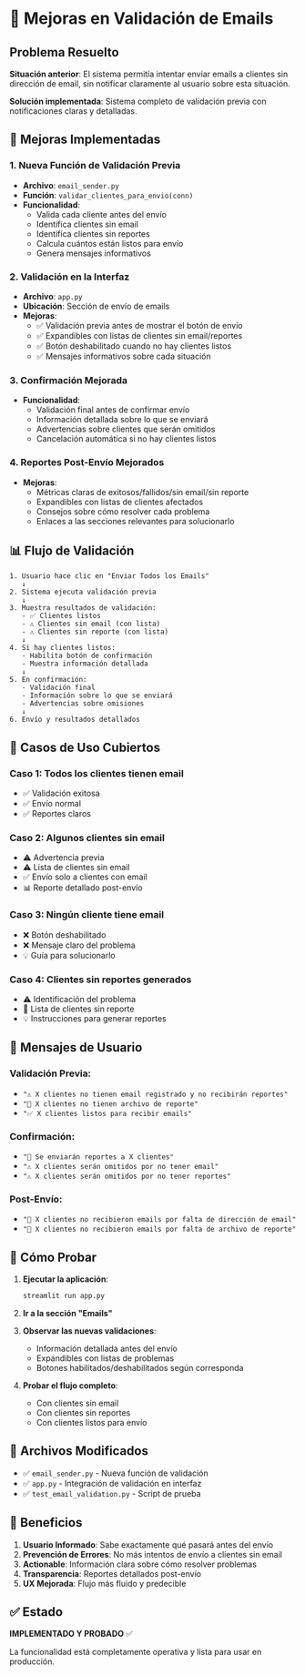 # 📧 Mejoras en Validación de Emails

## Problema Resuelto

**Situación anterior**: El sistema permitía intentar enviar emails a clientes sin dirección de email, sin notificar claramente al usuario sobre esta situación.

**Solución implementada**: Sistema completo de validación previa con notificaciones claras y detalladas.

## 🔧 Mejoras Implementadas

### 1. **Nueva Función de Validación Previa**
- **Archivo**: `email_sender.py`
- **Función**: `validar_clientes_para_envio(conn)`
- **Funcionalidad**: 
  - Valida cada cliente antes del envío
  - Identifica clientes sin email
  - Identifica clientes sin reportes
  - Calcula cuántos están listos para envío
  - Genera mensajes informativos

### 2. **Validación en la Interfaz**
- **Archivo**: `app.py`
- **Ubicación**: Sección de envío de emails
- **Mejoras**:
  - ✅ Validación previa antes de mostrar el botón de envío
  - ✅ Expandibles con listas de clientes sin email/reportes
  - ✅ Botón deshabilitado cuando no hay clientes listos
  - ✅ Mensajes informativos sobre cada situación

### 3. **Confirmación Mejorada**
- **Funcionalidad**:
  - Validación final antes de confirmar envío
  - Información detallada sobre lo que se enviará
  - Advertencias sobre clientes que serán omitidos
  - Cancelación automática si no hay clientes listos

### 4. **Reportes Post-Envío Mejorados**
- **Mejoras**:
  - Métricas claras de exitosos/fallidos/sin email/sin reporte
  - Expandibles con listas de clientes afectados
  - Consejos sobre cómo resolver cada problema
  - Enlaces a las secciones relevantes para solucionarlo

## 📊 Flujo de Validación

```
1. Usuario hace clic en "Enviar Todos los Emails"
   ↓
2. Sistema ejecuta validación previa
   ↓
3. Muestra resultados de validación:
   - ✅ Clientes listos
   - ⚠️ Clientes sin email (con lista)
   - ⚠️ Clientes sin reporte (con lista)
   ↓
4. Si hay clientes listos:
   - Habilita botón de confirmación
   - Muestra información detallada
   ↓
5. En confirmación:
   - Validación final
   - Información sobre lo que se enviará
   - Advertencias sobre omisiones
   ↓
6. Envío y resultados detallados
```

## 🎯 Casos de Uso Cubiertos

### Caso 1: Todos los clientes tienen email
- ✅ Validación exitosa
- ✅ Envío normal
- ✅ Reportes claros

### Caso 2: Algunos clientes sin email
- ⚠️ Advertencia previa
- ⚠️ Lista de clientes sin email
- ✅ Envío solo a clientes con email
- 📊 Reporte detallado post-envío

### Caso 3: Ningún cliente tiene email
- ❌ Botón deshabilitado
- ❌ Mensaje claro del problema
- 💡 Guía para solucionarlo

### Caso 4: Clientes sin reportes generados
- ⚠️ Identificación del problema
- 📄 Lista de clientes sin reporte
- 💡 Instrucciones para generar reportes

## 📝 Mensajes de Usuario

### Validación Previa:
- `"⚠️ X clientes no tienen email registrado y no recibirán reportes"`
- `"📄 X clientes no tienen archivo de reporte"`
- `"✅ X clientes listos para recibir emails"`

### Confirmación:
- `"📧 Se enviarán reportes a X clientes"`
- `"⚠️ X clientes serán omitidos por no tener email"`
- `"⚠️ X clientes serán omitidos por no tener reportes"`

### Post-Envío:
- `"📧 X clientes no recibieron emails por falta de dirección de email"`
- `"📄 X clientes no recibieron emails por falta de archivo de reporte"`

## 🚀 Cómo Probar

1. **Ejecutar la aplicación**:
   ```bash
   streamlit run app.py
   ```

2. **Ir a la sección "Emails"**

3. **Observar las nuevas validaciones**:
   - Información detallada antes del envío
   - Expandibles con listas de problemas
   - Botones habilitados/deshabilitados según corresponda

4. **Probar el flujo completo**:
   - Con clientes sin email
   - Con clientes sin reportes
   - Con clientes listos para envío

## 📁 Archivos Modificados

- ✅ `email_sender.py` - Nueva función de validación
- ✅ `app.py` - Integración de validación en interfaz
- ✅ `test_email_validation.py` - Script de prueba

## 🔮 Beneficios

1. **Usuario Informado**: Sabe exactamente qué pasará antes del envío
2. **Prevención de Errores**: No más intentos de envío a clientes sin email
3. **Actionable**: Información clara sobre cómo resolver problemas
4. **Transparencia**: Reportes detallados post-envío
5. **UX Mejorada**: Flujo más fluido y predecible

## ✅ Estado

**IMPLEMENTADO Y PROBADO** ✅

La funcionalidad está completamente operativa y lista para usar en producción.
